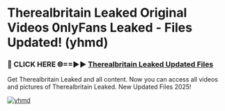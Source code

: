 # Therealbritain Leaked Original Videos 0nlyFans Leaked - Files Updated! (yhmd)

<h3>🔴 CLICK HERE 🌐==►► <a href="https://tinyurl.com/x26r9saj" rel="nofollow">Therealbritain Leaked Updated Files</a></h3>

Get Therealbritain Leaked and all content. Now you can access all videos and pictures of Therealbritain Leaked. New Updated Files 2025!

[![yhmd](https://i.imgur.com/LkgZPqh.gif)](https://tinyurl.com/x26r9saj)
